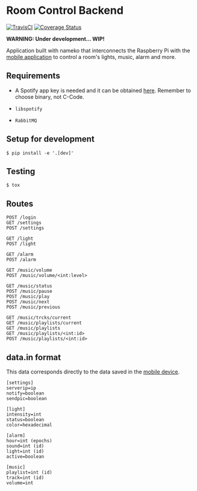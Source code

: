 # Room Control Backend

[![TravisCI](https://travis-ci.org/miguelfrde/roomcontrol_backend.svg?branch=master)](https://travis-ci.org/miguelfrde/roomcontrol_backend)
[![Coverage Status](https://coveralls.io/repos/miguelfrde/roomcontrol_backend/badge.svg?branch=master&service=github)](https://coveralls.io/github/miguelfrde/roomcontrol_backend?branch=master)

**WARNING: Under development... WIP!**

Application built with nameko that interconnects the Raspberry Pi with the
[mobile application](https://github.com/miguelfrde/roomcontrol) to
control a room's lights, music, alarm and more.

## Requirements

- A Spotify app key is needed and it can be obtained [here](https://developer.spotify.com/technologies/libspotify/#application-keys).
Remember to choose binary, not C-Code.

- `libspotify`
- `RabbitMQ`

## Setup for development

```
$ pip install -e '.[dev]'
```

## Testing

```
$ tox
```

## Routes

```
POST /login
GET /settings
POST /settings

GET /light
POST /light

GET /alarm
POST /alarm

GET /music/volume
POST /music/volume/<int:level>

GET /music/status
POST /music/pause
POST /music/play
POST /music/next
POST /music/previous

GET /music/trcks/current
GET /music/playlists/current
GET /music/playlists
GET /music/playlists/<int:id>
POST /music/playlists/<int:id>
```

## data.in format

This data corresponds directly to the data saved in the
[mobile device](https://github.com/miguelfrde/roomcontrol#data-saved-to-the-device-local-storage).

```
[settings]
serverip=ip
notify=boolean
sendpic=boolean

[light]
intensity=int
status=boolean
color=hexadecimal

[alarm]
hour=int (epochs)
sound=int (id)
light=int (id)
active=boolean

[music]
playlist=int (id)
track=int (id)
volume=int
```
